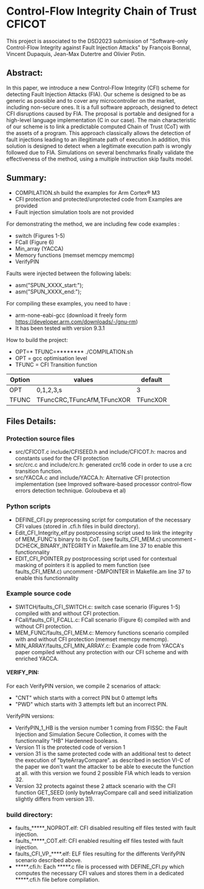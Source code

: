 # Control-Flow Integrity Chain of Trust CFICOT

This project is associated to the DSD2023 submission of "Software-only Control-Flow Integrity against Fault Injection Attacks"
by François Bonnal, Vincent Dupaquis, Jean-Max Dutertre and Olivier Potin.

## Abstract: 
In this paper, we introduce a new Control-Flow Integrity (CFI) scheme
for detecting Fault Injection Attacks (FIA). Our scheme is designed to be as
generic as possible and to cover any microcontroller on the market, including
non-secure ones. It is a full software approach, designed to detect CFI disruptions
caused by FIA. The proposal is portable and designed for a high-level language
implementation (C in our case). The main characteristic of our scheme is to link
a predictable computed Chain of Trust (CoT) with the assets of a program.
This approach classically allows the detection of fault injections leading to an
illegitimate path of execution.In addition, this solution is designed to detect
when a legitimate execution path is wrongly followed due to FIA. Simulations on
several benchmarks finally validate the effectiveness of the method, using a
multiple instruction skip faults model.

## Summary:
- COMPILATION.sh build the examples for Arm Cortex® M3
- CFI protection and protected/unprotected code from Examples are provided
- Fault injection simulation tools are not provided

For demonstrating the method, we are including few code examples :
- switch (Figures 1-5)
- FCall (Figure 6)
- Min_array (YACCA)
- Memory functions (memset memcpy memcmp)
- VerifyPIN

Faults were injected between the following labels:
- asm("SPUN_XXXX_start:");
- asm("SPUN_XXXX_end:");

For compiling these examples, you need to have :
- arm-none-eabi-gcc (download it freely form https://developer.arm.com/downloads/-/gnu-rm)
- It has been tested with version 9.3.1

How to build the project:
- OPT=* TFUNC=******** ./COMPILATION.sh
- OPT = gcc optimisation level
- TFUNC = CFI Transition function

| Option | values | default |
| --- | --- | --- |
OPT | 0,1,2,3,s | 3
TFUNC | TFuncCRC,TFuncAfM,TFuncXOR | TFuncXOR

## Files Details:

### Protection source files
- src/CFICOT.c include/CFISEED.h and include/CFICOT.h: macros and constants used
for the CFI protection
- src/crc.c and include/crc.h: generated crc16 code in order to use a crc
transition function.
- src/YACCA.c and include/YACCA.h: Alternative CFI protection implementation
(see Improved software-based processor control-flow errors detection technique.
Goloubeva et al)

### Python scripts
- DEFINE_CFI.py preprocessing script for computation of the necessary CFI values
(stored in .cfi.h files in build directory).
- Edit_CFI_Integrity_elf.py postprocessing script used to link the integrity of
MEM_FUNC's binary to its CoT. (see faults_CFI_MEM.c) uncomment -DCHECK_BINARY_INTEGRITY
in Makefile.am line 37 to enable this functionnality
- EDIT_CFI_POINTER.py postprocessing script used for contextual masking of pointers
it is applied to mem function (see faults_CFI_MEM.c) uncomment -DMPOINTER in
Makefile.am line 37 to enable this functionnality

### Example source code
- SWITCH/faults_CFI_SWITCH.c: switch case scenario (Figures 1-5) compiled with
and without CFI protection.
- FCall/faults_CFI_FCALL.c: FCall scenario (Figure 6) compiled with and without
CFI protection.
- MEM_FUNC/faults_CFI_MEM.c: Memory functions scenario compiled with
and without CFI protection (memset memcpy memcmp).
- MIN_ARRAY/faults_CFI_MIN_ARRAY.c: Example code from YACCA's paper compiled
without any protection with our CFI scheme and with enriched YACCA.

#### VERIFY_PIN:
For each VerifyPIN version, we compile 2 scenarios of attack:
- "CNT" which starts with a correct PIN but 0 attempt lefts
- "PWD" which starts with 3 attempts left but an incorrect PIN.

VerifyPIN versions:
- VerifyPIN_1_HB is the version number 1 coming from FISSC: the Fault Injection
and Simulation Secure Collection, it comes with the functionnality
"HB" Hardenned booleans.
- Version 11 is the protected code of version 1
- version 31 is the same protected code with an additional test to detect the
execution of "byteArrayCompare". as described in section VI-C of the paper
we don't want the attacker to be able to execute the function at all. with this
version we found 2 possible FIA which leads to version 32.
- Version 32 protects against these 2 attack scenario with the
CFI function GET_SEED (only byteArrayCompare call and seed initialization
slightly differs from version 31).

### build directory:
- faults_*****_NOPROT.elf: CFI disabled resulting elf files tested with fault
injection.
- faults_*****_COT.elf: CFI enabled resulting elf files tested with fault
injection.
- faults_CFI_VP_****.elf: ELF files resulting for the differents VerifyPIN
scenario described above.
- *****.cfi.h: Each *****.c file is processed with DEFINE_CFI.py which computes
the necessary CFI values and stores them in a dedicated *****.cfi.h file before
compilation.
